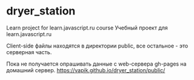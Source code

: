 # dryer_station
Learn project for learn.javascript.ru course
Учебный проект для learn.javascript.ru

Client-side файлы находятся в директории public, все остальное - это серверная часть.

Пока не получается опрашивать данные с web-сервера gh-pages на домашний сервер.
https://vapik.github.io/dryer_station/public/
